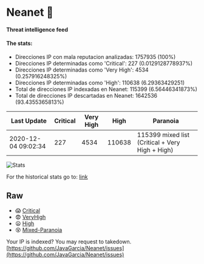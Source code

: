 # Neanet :hocho:
#### Threat intelligence feed
#### The stats:

- Direcciones IP con mala reputacion analizadas: 1757935 (100%)
- Direcciones IP determinadas como 'Critical':  227 (0.0129128778937%)
- Direcciones IP determinadas como 'Very High':  4534 (0.257916248325%)
- Direcciones IP determinadas como 'High':  110638 (6.29363429251)
- Total de direcciones IP indexadas en Neanet:  115399 (6.56446341873%)
- Total de direcciones IP descartadas en Neanet:  1642536 (93.4355365813%)

| Last Update | Critical | Very High | High | Paranoia |
| --- | --- | --- | --- | --- |
| 2020-12-04 09:02:34 | 227 | 4534 | 110638 | 115399 mixed list (Critical + Very High + High)|

![Stats](https://docs.google.com/spreadsheets/d/e/2PACX-1vSnaNMIXVabIpDJjufMlzH7poXnshF3mgd8Is1g9ytUEzVsP5my4Trn8f-xkoLLQ38xpL3HtmUexLo6/pubchart?oid=501124687&format=image)

For the historical stats go to: [link](/stats.csv)
## Raw
- :scream: [Critical](https://raw.githubusercontent.com/JavaGarcia/Neanet/master/blacklists/neanet_critical.txt)
- :fearful: [VeryHigh](https://raw.githubusercontent.com/JavaGarcia/Neanet/master/blacklists/neanet_veryHigh.txtt)
- :frowning: [High](https://raw.githubusercontent.com/JavaGarcia/Neanet/master/blacklists/neanet_high.txt)
- :dizzy_face: [Mixed-Paranoia](https://raw.githubusercontent.com/JavaGarcia/Neanet/master/blacklists/neanet_all.txt)


Your IP is indexed? You may request to takedown. [https://github.com/JavaGarcia/Neanet/issues](https://github.com/JavaGarcia/Neanet/issues)

















































































































































































































































































































































































































































































































































































































































































































































































































































































































































































































































































































































































































































































































































































































































































































































































































































































































































































































































































































































































































































































































































































































































































































































































































































































































































































































































